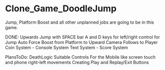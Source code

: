 # Clone_Game_DoodleJump
Jump, Platform Boost and all other unplanned jobs are going to be in this game.

DONE:
  Upwards Jump with SPACE bar
  A and D keys for left/right control for Jump
  Auto Force Boost from Platform to Upward
  Camera Follows to Player
  Coin System - Console System
  Text System - Score System

  PlansToDo:
    DeathLogic
    Suitable Controls For the Mobile like screen touch and phone right-left movements
    Creating Play and Replay/Exit Buttons
